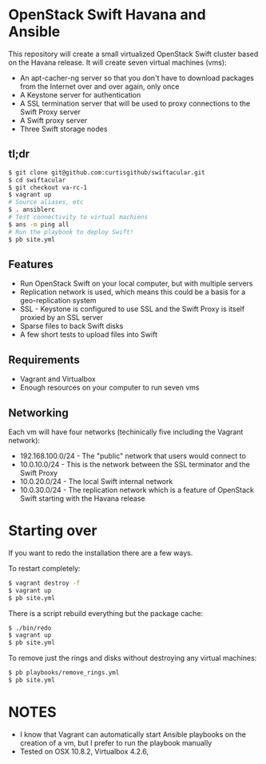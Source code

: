 # OpenStack Swift Havana and Ansible

This repository will create a small virtualized OpenStack Swift cluster based on the Havana release. It will create seven virtual machines (vms):

* An apt-cacher-ng server so that you don't have to download packages from the Internet over and over again, only once
* A Keystone server for authentication
* A SSL termination server that will be used to proxy connections to the Swift Proxy server
* A Swift proxy server
* Three Swift storage nodes

## tl;dr

```bash
$ git clone git@github.com:curtisgithub/swiftacular.git
$ cd swiftacular
$ git checkout va-rc-1
$ vagrant up
# Source aliases, etc
$ . ansiblerc
# Test connectivity to virtual machiens
$ ans -m ping all
# Run the playbook to deploy Swift!
$ pb site.yml
```
## Features

* Run OpenStack Swift on your local computer, but with multiple servers
* Replication network is used, which means this could be a basis for a geo-replication system
* SSL - Keystone is configured to use SSL and the Swift Proxy is itself proxied by an SSL server
* Sparse files to back Swift disks
* A few short tests to upload files into Swift

## Requirements

* Vagrant and Virtualbox
* Enough resources on your computer to run seven vms

## Networking

Each vm will have four networks (techinically five including the Vagrant network):

* 192.168.100.0/24 - The "public" network that users would connect to
* 10.0.10.0/24 - This is the network between the SSL terminator and the Swift Proxy
* 10.0.20.0/24 - The local Swift internal network
* 10.0.30.0/24 - The replication network which is a feature of OpenStack Swift starting with the Havana release

# Starting over

If you want to redo the installation there are a few ways. 

To restart completely:

```bash
$ vagrant destroy -f
$ vagrant up
$ pb site.yml
```

There is a script rebuild everything but the package cache:

```bash
$ ./bin/redo
$ vagrant up
$ pb site.yml
```

To remove just the rings and disks without destroying any virtual machines:

```bash
$ pb playbooks/remove_rings.yml
$ pb site.yml
```

# NOTES

* I know that Vagrant can automatically start Ansible playbooks on the creation of a vm, but I prefer to run the playbook manually
* Tested on OSX 10.8.2, Virtualbox 4.2.6, 

